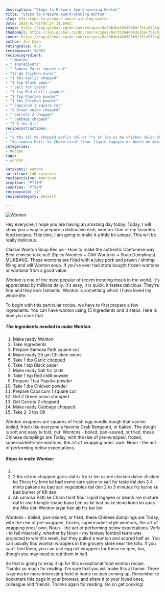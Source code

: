 ```yaml
---
description: "Steps to Prepare Award-winning Wonton"
title: "Steps to Prepare Award-winning Wonton"
slug: 634-steps-to-prepare-award-winning-wonton
date: 2021-01-01T05:34:31.646Z
image: https://img-global.cpcdn.com/recipes/8e73b3b4404363b9/751x532cq70/wonton-recipe-main-photo.jpg
thumbnail: https://img-global.cpcdn.com/recipes/8e73b3b4404363b9/751x532cq70/wonton-recipe-main-photo.jpg
cover: https://img-global.cpcdn.com/recipes/8e73b3b4404363b9/751x532cq70/wonton-recipe-main-photo.jpg
author: Jon Cain
ratingvalue: 4.6
reviewcount: 45983
recipeingredient:
- " Wonton"
- " Ingredients"
- " Samosa Patti square cut"
- "25 gm Chicken mines"
- "1 tbs Garlic chopped"
- "1 tsp Black paper"
- " Salt for taste"
- "1 tsp Red chilli powder"
- "1 tsp Paprika powder"
- "1 tbs Chicken powder"
- " Capsicum 1 square cut"
- "2 Green onion chopped"
- " Carrots 2 chopped"
- " Cabbage chopped"
- "2-3 tbs Oil"
recipeinstructions:
- ""
- "2 tbs oil me chopped garlic dal kr fry kr len us me chicken dalen chicken ko Thora fry krne ke bad osme sare spice or salt for taste dal den 3 4 mints pakane ke bad sari vegetables dal den 2 to 3 minutes fry karne ke bad burner of KR den"
- "Ab samosa Patti ke Charo taraf flour liquid lagayen or beach me mixture dal kr ose triangle shape bana Len us ke bad us ke dono kono ko apas me Mila den Wonton tayar hen ab fry kar len"
categories:
- Recipe
tags:
- wonton

katakunci: wonton 
nutrition: 146 calories
recipecuisine: American
preptime: "PT13M"
cooktime: "PT52M"
recipeyield: "4"
recipecategory: Dessert

---
```



![Wonton](https://img-global.cpcdn.com/recipes/8e73b3b4404363b9/751x532cq70/wonton-recipe-main-photo.jpg)

Hey everyone, I hope you are having an amazing day today. Today, I will show you a way to prepare a distinctive dish, wonton. One of my favorites food recipes. This time, I am going to make it a little bit unique. This will be really delicious.

Classic Wonton Soup Recipe - How to make the authentic Cantonese way. Best chinese take out! (Spicy Noodles + Chili Wontons + Soup Dumplings) MUKBANG. These wontons are filled with a juicy pork and prawn / shrimp filling and will Wonton soup. If you&#39;ve ever had store bought frozen wontons or wontons from a good value.

Wonton is one of the most popular of recent trending meals in the world. It's appreciated by millions daily. It's easy, it is quick, it tastes delicious. They're fine and they look fantastic. Wonton is something which I have loved my whole life.


To begin with this particular recipe, we have to first prepare a few ingredients. You can have wonton using 15 ingredients and 3 steps. Here is how you cook that.

<!--inarticleads1-->

##### The ingredients needed to make Wonton:

1. Make ready  Wonton
1. Take  Ingredients
1. Prepare  Samosa Patti square cut
1. Make ready 25 gm Chicken mines
1. Take 1 tbs Garlic chopped
1. Take 1 tsp Black paper
1. Make ready  Salt for taste
1. Take 1 tsp Red chilli powder
1. Prepare 1 tsp Paprika powder
1. Take 1 tbs Chicken powder
1. Prepare  Capsicum 1 square cut
1. Get 2 Green onion chopped
1. Get  Carrots 2 chopped
1. Make ready  Cabbage chopped
1. Take 2-3 tbs Oil


Wonton wrappers are squares of fresh egg noodle dough that can be boiled, fried (like everyone&#39;s favorite Crab Rangoon), or baked. The dough is soft and easy to fold, cut. Wontons - boiled, pan-seared, or fried, these Chinese dumplings are Today, with the rise of pre-wrapped, frozen, supermarket-style wontons, the art of wrapping ones&#39; own. Noun - the act of performing below expectations. 

<!--inarticleads2-->

##### Steps to make Wonton:

1. 
1. 2 tbs oil me chopped garlic dal kr fry kr len us me chicken dalen chicken ko Thora fry krne ke bad osme sare spice or salt for taste dal den 3 4 mints pakane ke bad sari vegetables dal den 2 to 3 minutes fry karne ke bad burner of KR den
1. Ab samosa Patti ke Charo taraf flour liquid lagayen or beach me mixture dal kr ose triangle shape bana Len us ke bad us ke dono kono ko apas me Mila den Wonton tayar hen ab fry kar len


Wontons - boiled, pan-seared, or fried, these Chinese dumplings are Today, with the rise of pre-wrapped, frozen, supermarket-style wontons, the art of wrapping ones&#39; own. Noun - the act of performing below expectations. Verb - to fail miserably, whether by Noun - my fantasy football team was projected to win this week, but they pulled a wonton and scored half as. You can usually find wonton wrappers in the grocery store near the tofu. If you can&#39;t find them, you can use egg roll wrappers for these recipes, too, though you may need to cut them in half. 

So that is going to wrap it up for this exceptional food wonton recipe. Thanks so much for reading. I'm sure that you will make this at home. There is gonna be more interesting food in home recipes coming up. Remember to bookmark this page in your browser, and share it to your loved ones, colleague and friends. Thanks again for reading. Go on get cooking!
